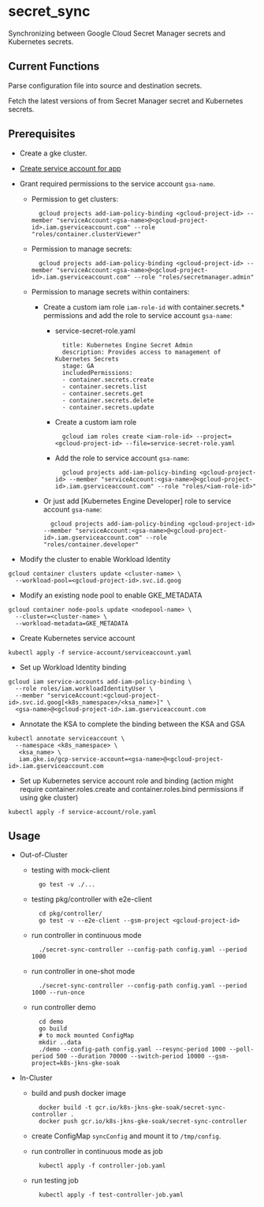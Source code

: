 # secret_sync
Synchronizing between Google Cloud Secret Manager secrets and Kubernetes secrets.

## Current Functions
Parse configuration file into source and destination secrets.

Fetch the latest versions of from Secret Manager secret and Kubernetes secrets.

## Prerequisites
- Create a gke cluster.

- [Create service account for app](https://cloud.google.com/docs/authentication/production#command-line)

- Grant required permissions to the service account `gsa-name`.

	- Permission to get clusters:

		    gcloud projects add-iam-policy-binding <gcloud-project-id> --member "serviceAccount:<gsa-name>@<gcloud-project-id>.iam.gserviceaccount.com" --role "roles/container.clusterViewer"
	
	- Permission to manage secrets:

		    gcloud projects add-iam-policy-binding <gcloud-project-id> --member "serviceAccount:<gsa-name>@<gcloud-project-id>.iam.gserviceaccount.com" --role "roles/secretmanager.admin"

	- Permission to manage secrets within containers:

		- Create a custom iam role `iam-role-id` with container.secrets.* permissions and add the role to service account `gsa-name`:
			- service-secret-role.yaml

				    title: Kubernetes Engine Secret Admin
				    description: Provides access to management of Kubernetes Secrets
				    stage: GA
				    includedPermissions:
				    - container.secrets.create
				    - container.secrets.list
				    - container.secrets.get
				    - container.secrets.delete
				    - container.secrets.update
			
			- Create a custom iam role

				    gcloud iam roles create <iam-role-id> --project=<gcloud-project-id> --file=service-secret-role.yaml

			- Add the role to service account `gsa-name`:

				    gcloud projects add-iam-policy-binding <gcloud-project-id> --member "serviceAccount:<gsa-name>@<gcloud-project-id>.iam.gserviceaccount.com" --role "roles/<iam-role-id>"

		- Or just add [Kubernetes Engine Developer] role to service account `gsa-name`:

			    gcloud projects add-iam-policy-binding <gcloud-project-id> --member "serviceAccount:<gsa-name>@<gcloud-project-id>.iam.gserviceaccount.com" --role "roles/container.developer"

- Modify the cluster to enable Workload Identity
```
gcloud container clusters update <cluster-name> \
  --workload-pool=<gcloud-project-id>.svc.id.goog
```

- Modify an existing node pool to enable GKE_METADATA
```
gcloud container node-pools update <nodepool-name> \
  --cluster=<cluster-name> \
  --workload-metadata=GKE_METADATA
```

- Create Kubernetes service account
```
kubectl apply -f service-account/serviceaccount.yaml
```

- Set up Workload Identity binding
```
gcloud iam service-accounts add-iam-policy-binding \
  --role roles/iam.workloadIdentityUser \
  --member "serviceAccount:<gcloud-project-id>.svc.id.goog[<k8s_namespace>/<ksa_name>]" \
  <gsa-name>@<gcloud-project-id>.iam.gserviceaccount.com
```

- Annotate the KSA to complete the binding between the KSA and GSA
```
kubectl annotate serviceaccount \
  --namespace <k8s_namespace> \
   <ksa_name> \
   iam.gke.io/gcp-service-account=<gsa-name>@<gcloud-project-id>.iam.gserviceaccount.com
```

- Set up Kubernetes service account role and binding
(action might require container.roles.create and container.roles.bind permissions if using gke cluster)
```
kubectl apply -f service-account/role.yaml
```

## Usage
- Out-of-Cluster
	- testing with mock-client

			go test -v ./...

	- testing pkg/controller with e2e-client
	
			cd pkg/controller/
			go test -v --e2e-client --gsm-project <gcloud-project-id>
	
	- run controller in continuous mode
	
			./secret-sync-controller --config-path config.yaml --period 1000 
	
	- run controller in one-shot mode

			./secret-sync-controller --config-path config.yaml --period 1000 --run-once

	- run controller demo

			cd demo
			go build
			# to mock mounted ConfigMap 
			mkdir ..data
			./demo --config-path config.yaml --resync-period 1000 --poll-period 500 --duration 70000 --switch-period 10000 --gsm-project=k8s-jkns-gke-soak
			
	
- In-Cluster
	- build and push docker image

			docker build -t gcr.io/k8s-jkns-gke-soak/secret-sync-controller .
			docker push gcr.io/k8s-jkns-gke-soak/secret-sync-controller

	- create ConfigMap `syncConfig` and mount it to `/tmp/config`.

	- run controller in continuous mode as job
			
			kubectl apply -f controller-job.yaml

	- run testing job

			kubectl apply -f test-controller-job.yaml

